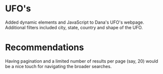 # UFO's

Added dynamic elements and JavaScript to Dana's UFO's webpage. Additional filters included city, state, country and shape of the UFO.

# Recommendations

Having pagination and a limited number of results per page (say, 20) would be a nice touch for navigating the broader searches.
